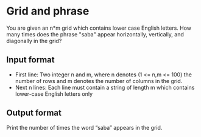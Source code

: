 # Grid and phrase

You are given an n\*m grid which contains lower case English letters. How many times does the phrase "saba" appear horizontally, vertically, and diagonally in the grid?

## Input format

- First line: Two integer n and m, where n denotes (1 <= n,m <= 100) the number of rows and m denotes the number of columns in the grid.
- Next n lines: Each line must contain a string of length m which contains lower-case English letters only

## Output format

Print the number of times the word “saba” appears in the grid.
